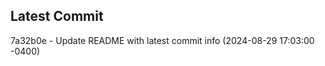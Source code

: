 
## Latest Commit
7a32b0e - Update README with latest commit info (2024-08-29 17:03:00 -0400) <Yunxi-Zhou>
